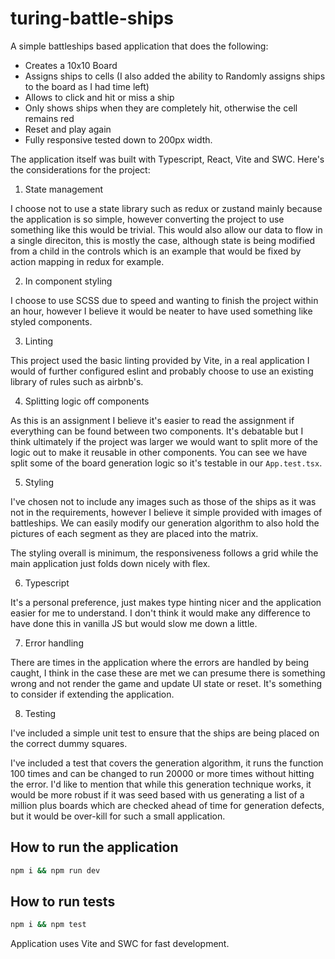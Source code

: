 # turing-battle-ships

A simple battleships based application that does the following:

- Creates a 10x10 Board
- Assigns ships to cells (I also added the ability to Randomly assigns ships to the board as I had time left)
- Allows to click and hit or miss a ship
- Only shows ships when they are completely hit, otherwise the cell remains red
- Reset and play again
- Fully responsive tested down to 200px width.

The application itself was built with Typescript, React, Vite and SWC. Here's the considerations for the project:

1) State management

I choose not to use a state library such as redux or zustand mainly because the application is so simple, however
converting the project to use something like this would be trivial. This would also allow our data to flow in a single
direciton,
this is mostly the case, although state is being modified from a child in the controls which is an example that would be
fixed by action mapping in redux for example.

2) In component styling

I choose to use SCSS due to speed and wanting to finish the project within an hour, however I believe it would be neater
to have used something like styled components.

3) Linting

This project used the basic linting provided by Vite, in a real application I would of further configured eslint and
probably
choose to use an existing library of rules such as airbnb's.

4) Splitting logic off components

As this is an assignment I believe it's easier to read the assignment if everything can be found between two components.
It's debatable but I think ultimately if the project was larger we would want to split more of the logic out to make it
reusable in other
components. You can see we have split some of the board generation logic so it's testable in our `App.test.tsx`.

5) Styling

I've chosen not to include any images such as those of the ships as it was not in the requirements,
however I believe it simple provided with images of battleships. We can easily modify our generation algorithm to
also hold the pictures of each segment as they are placed into the matrix.

The styling overall is minimum, the responsiveness follows a grid while the main application just folds down nicely with
flex.

6) Typescript

It's a personal preference, just makes type hinting nicer and the application easier for me to understand. I don't think
it would make any difference to have done this in vanilla JS but would slow me down a little.

7) Error handling

There are times in the application where the errors are handled by being caught, I think in the case these are met we
can presume there is something wrong and not render the game and update UI state or reset. It's something to consider if
extending
the application.

8) Testing

I've included a simple unit test to ensure that the ships are being placed on the correct dummy squares.

I've included a test that covers the generation algorithm, it runs the function 100 times and can be changed
to run 20000 or more times without hitting the error. I'd like to mention that while this generation technique works,
it would be more robust if it was seed based with us generating a list of a million plus boards which are checked ahead
of time for generation defects, but it would be over-kill for such a small application.

## How to run the application

```bash
npm i && npm run dev
```

## How to run tests

```bash
npm i && npm test
```

Application uses Vite and SWC for fast development.